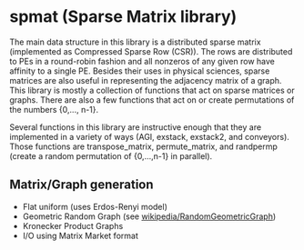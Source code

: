 # spmat (Sparse Matrix library)

The main data structure in this library is a distributed sparse matrix (implemented as Compressed Sparse Row (CSR)). The rows are distributed to PEs in a round-robin fashion and all nonzeros of any given row have affinity to a single PE. Besides their uses in physical sciences, sparse matrices are also useful in representing the adjacency matrix of a graph. This library is mostly a collection of functions that act on sparse matrices or graphs. There are also a few functions that act on or create permutations of the numbers {0,..., n-1}. 


Several functions in this library are instructive enough that they are implemented in a variety of ways (AGI, exstack, exstack2, and conveyors). Those functions are transpose_matrix, permute_matrix, and randpermp (create a random permutation of {0,...,n-1} in parallel).

## Matrix/Graph generation
* Flat uniform (uses Erdos-Renyi model)
* Geometric Random Graph (see [wikipedia/RandomGeometricGraph](https://en.wikipedia.org/wiki/Random_geometric_graph))
* Kronecker Product Graphs
* I/O using Matrix Market format